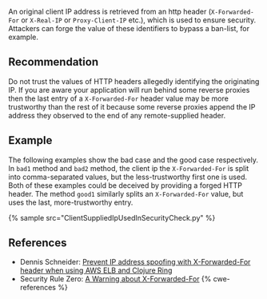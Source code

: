 An original client IP address is retrieved from an http header (`X-Forwarded-For` or `X-Real-IP` or `Proxy-Client-IP` etc.), which is used to ensure security. Attackers can forge the value of these identifiers to bypass a ban-list, for example.


## Recommendation
Do not trust the values of HTTP headers allegedly identifying the originating IP. If you are aware your application will run behind some reverse proxies then the last entry of a `X-Forwarded-For` header value may be more trustworthy than the rest of it because some reverse proxies append the IP address they observed to the end of any remote-supplied header.


## Example
The following examples show the bad case and the good case respectively. In `bad1` method and `bad2` method, the client ip the `X-Forwarded-For` is split into comma-separated values, but the less-trustworthy first one is used. Both of these examples could be deceived by providing a forged HTTP header. The method `good1` similarly splits an `X-Forwarded-For` value, but uses the last, more-trustworthy entry.

{% sample src="ClientSuppliedIpUsedInSecurityCheck.py" %}

## References
* Dennis Schneider: [ Prevent IP address spoofing with X-Forwarded-For header when using AWS ELB and Clojure Ring](https://www.dennis-schneider.com/blog/prevent-ip-address-spoofing-with-x-forwarded-for-header-and-aws-elb-in-clojure-ring/)
* Security Rule Zero: [A Warning about X-Forwarded-For](https://www.f5.com/company/blog/security-rule-zero-a-warning-about-x-forwarded-for)
{% cwe-references %}
